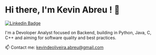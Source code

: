# Hi there, I'm Kevin Abreu ! 👋

[![Linkedin Badge](https://img.shields.io/badge/-Kevin%20Abreu-blue?style=flat-square&logo=Linkedin&logoColor=white&link=https://www.linkedin.com/in/kevin-abreu-406b23253/)](www.linkedin.com/in/kevin-abreu-406b23253/)

I'm a Devoloper Analyst focused on Backend, building in Python, Java, C, C++ and aiming for software quality and best practices.

📫 Contact me: kevindeoliveira.abreu@gmail.com
